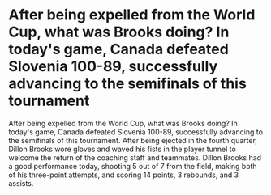# After being expelled from the World Cup, what was Brooks doing? In today's game, Canada defeated Slovenia 100-89, successfully advancing to the semifinals of this tournament 
 After being expelled from the World Cup, what was Brooks doing? In today's game, Canada defeated Slovenia 100-89, successfully advancing to the semifinals of this tournament. After being ejected in the fourth quarter, Dillon Brooks wore gloves and waved his fists in the player tunnel to welcome the return of the coaching staff and teammates. Dillon Brooks had a good performance today, shooting 5 out of 7 from the field, making both of his three-point attempts, and scoring 14 points, 3 rebounds, and 3 assists.